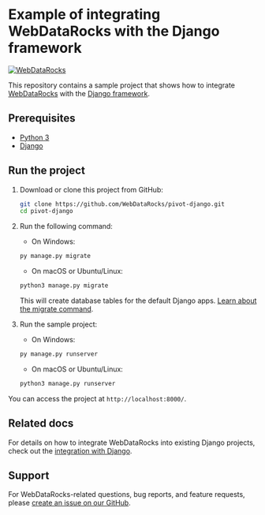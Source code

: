 # Example of integrating WebDataRocks with the Django framework

[![WebDataRocks](https://cdn.webdatarocks.com/readmes/django.png)](https://www.webdatarocks.com/?r=rm_django)

This repository contains a sample project that shows how to integrate [WebDataRocks](https://www.webdatarocks.com/?r=rm_django) with the [Django framework](https://www.djangoproject.com/).

## Prerequisites

- [Python 3](https://www.python.org/downloads/)
- [Django](https://docs.djangoproject.com/en/4.2/intro/install/#install-django)

## Run the project

1. Download or clone this project from GitHub:
   ```bash
   git clone https://github.com/WebDataRocks/pivot-django.git
   cd pivot-django
   ```
2. Run the following command:

    - On Windows:
    ```bash
    py manage.py migrate
    ```
    - On macOS or Ubuntu/Linux:
    ```bash
    python3 manage.py migrate
    ```
   This will create database tables for the default Django apps. [Learn about the migrate command](https://docs.djangoproject.com/en/5.2/ref/django-admin/#migrate).

3. Run the sample project:

    - On Windows:
    ```bash
    py manage.py runserver
    ```
    - On macOS or Ubuntu/Linux:
    ```bash
    python3 manage.py runserver
    ```
You can access the project at `http://localhost:8000/`.

## Related docs

For details on how to integrate WebDataRocks into existing Django projects, check out the [integration with Django](https://www.webdatarocks.com/doc/js/integration-with-django/?r=rm_django).

## Support

For WebDataRocks-related questions, bug reports, and feature requests, please [create an issue on our GitHub](https://github.com/WebDataRocks/web-pivot-table/issues).
